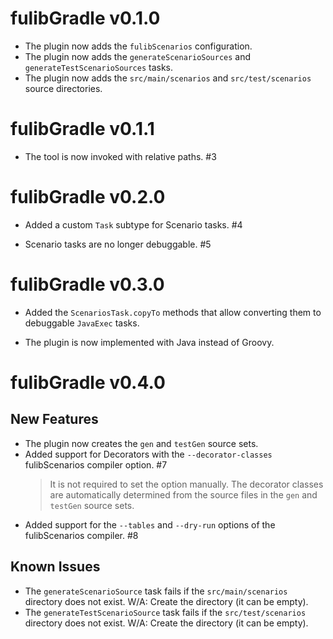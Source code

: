 # fulibGradle v0.1.0

+ The plugin now adds the `fulibScenarios` configuration.
+ The plugin now adds the `generateScenarioSources` and `generateTestScenarioSources` tasks.
+ The plugin now adds the `src/main/scenarios` and `src/test/scenarios` source directories.

# fulibGradle v0.1.1

* The tool is now invoked with relative paths. #3

# fulibGradle v0.2.0

+ Added a custom `Task` subtype for Scenario tasks. #4
* Scenario tasks are no longer debuggable. #5

# fulibGradle v0.3.0

+ Added the `ScenariosTask.copyTo` methods that allow converting them to debuggable `JavaExec` tasks.
* The plugin is now implemented with Java instead of Groovy.

# fulibGradle v0.4.0

## New Features

+ The plugin now creates the `gen` and `testGen` source sets.
+ Added support for Decorators with the `--decorator-classes` fulibScenarios compiler option. #7
  > It is not required to set the option manually.
  > The decorator classes are automatically determined from the source files in the `gen` and `testGen` source sets.
+ Added support for the `--tables` and `--dry-run` options of the fulibScenarios compiler. #8

## Known Issues

- The `generateScenarioSource` task fails if the `src/main/scenarios` directory does not exist.
  W/A: Create the directory (it can be empty).
- The `generateTestScenarioSource` task fails if the `src/test/scenarios` directory does not exist.
  W/A: Create the directory (it can be empty).

